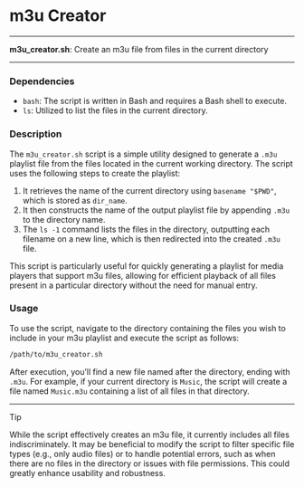 # m3u Creator

---

**m3u_creator.sh**: Create an m3u file from files in the current directory

---

### Dependencies

- `bash`: The script is written in Bash and requires a Bash shell to execute.
- `ls`: Utilized to list the files in the current directory.

### Description

The `m3u_creator.sh` script is a simple utility designed to generate a `.m3u` playlist file from the files located in the current working directory. The script uses the following steps to create the playlist:

1. It retrieves the name of the current directory using `basename "$PWD"`, which is stored as `dir_name`.
2. It then constructs the name of the output playlist file by appending `.m3u` to the directory name.
3. The `ls -1` command lists the files in the directory, outputting each filename on a new line, which is then redirected into the created `.m3u` file.

This script is particularly useful for quickly generating a playlist for media players that support m3u files, allowing for efficient playback of all files present in a particular directory without the need for manual entry.

### Usage

To use the script, navigate to the directory containing the files you wish to include in your m3u playlist and execute the script as follows:

```bash
/path/to/m3u_creator.sh
```

After execution, you’ll find a new file named after the directory, ending with `.m3u`. For example, if your current directory is `Music`, the script will create a file named `Music.m3u` containing a list of all files in that directory.

---

> [!TIP] 
> While the script effectively creates an m3u file, it currently includes all files indiscriminately. It may be beneficial to modify the script to filter specific file types (e.g., only audio files) or to handle potential errors, such as when there are no files in the directory or issues with file permissions. This could greatly enhance usability and robustness.